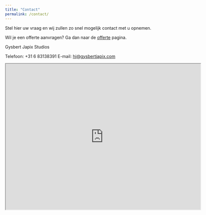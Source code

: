 ```yaml
---
title: "Contact"
permalink: /contact/
---
```


Stel hier uw vraag en wij zullen zo snel mogelijk contact met u opnemen.

Wil je een offerte aanvragen? Ga dan naar de [offerte](gysbertjapix.github.io/offerte) pagina.

Gysbert Japix Studios

Telefoon: +31 6 83138391
E-mail: hi@gysbertjapix.com

<iframe src="https://www.google.com/maps/d/embed?mid=17bLQGTZa7EeZ6C3J-m0vZ2SCGTNyJgw&ehbc=2E312F" width="640" height="480"></iframe>
